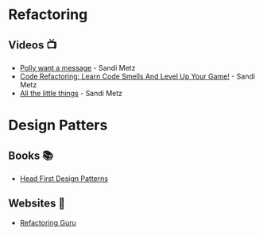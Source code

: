 # Refactoring
## Videos :tv:
+ [Polly want a message](https://www.youtube.com/watch?v=YtROlyWWhV0) - Sandi Metz 
+ [Code Refactoring: Learn Code Smells And Level Up Your Game!](https://www.youtube.com/watch?v=D4auWwMsEnY) - Sandi Metz
+ [All the little things](https://www.youtube.com/watch?v=8bZh5LMaSmE&t=29s) - Sandi Metz

# Design Patters
## Books :books:
+ [Head First Design Patterns](https://www.oreilly.com/library/view/head-first-design/0596007124/)

## Websites :link:
+ [Refactoring Guru](https://refactoring.guru/design-patterns)
